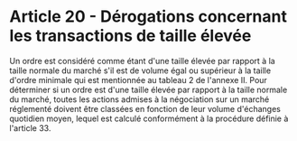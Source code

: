 # Article 20 - Dérogations concernant les transactions de taille élevée


Un ordre est considéré comme étant d'une taille élevée par rapport à la taille normale du marché s'il est de volume égal ou supérieur à la taille d'ordre minimale qui est mentionnée au tableau 2 de l'annexe II. Pour déterminer si un ordre est d'une taille élevée par rapport à la taille normale du marché, toutes les actions admises à la négociation sur un marché réglementé doivent être classées en fonction de leur volume d'échanges quotidien moyen, lequel est calculé conformément à la procédure définie à l'article 33.
